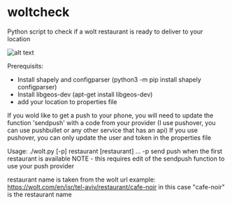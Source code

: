 # woltcheck
Python script to check if a wolt restaurant is ready to deliver to your location

![alt text](https://user-images.githubusercontent.com/6189366/147935485-932caef9-9c83-4541-9c1e-449eadd340a8.png?raw=true)

Prerequisits:
- Install shapely and configparser (python3 -m pip install shapely configparser)
- Install libgeos-dev (apt-get install libgeos-dev)
- add your location to properties file

If you wold like to get a push to your phone, you will need to update the function 'sendpush' with a code from your provider
(I use pushover, you can use pushbullet or any other service that has an api)
If you use pushover, you can only update the user and token in the properties file

Usage:
./wolt.py [-p] restaurant [restaurant] ...
-p send push when the first restaurant is available
  NOTE - this requires edit of the sendpush function to use your push provider

restaurant name is taken from the wolt url
example: https://wolt.com/en/isr/tel-aviv/restaurant/cafe-noir
  in this case "cafe-noir" is the restaurant name

  

